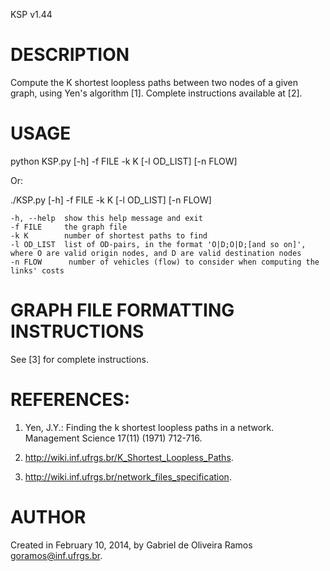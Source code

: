 KSP v1.44

# DESCRIPTION
Compute the K shortest loopless paths between two nodes of a given graph, using Yen's algorithm [1]. Complete instructions available at [2].

# USAGE
python KSP.py [-h] -f FILE -k K [-l OD_LIST] [-n FLOW]

Or:

./KSP.py [-h] -f FILE -k K [-l OD_LIST] [-n FLOW]

	-h, --help	show this help message and exit
	-f FILE		the graph file
	-k K		number of shortest paths to find
	-l OD_LIST  list of OD-pairs, in the format 'O|D;O|D;[and so on]', where O are valid origin nodes, and D are valid destination nodes
	-n FLOW      number of vehicles (flow) to consider when computing the links' costs


# GRAPH FILE FORMATTING INSTRUCTIONS

See [3] for complete instructions.

# REFERENCES:

1. Yen, J.Y.: Finding the k shortest loopless paths in a network. Management Science 17(11) (1971) 712-716.

2. http://wiki.inf.ufrgs.br/K_Shortest_Loopless_Paths.

3. http://wiki.inf.ufrgs.br/network_files_specification.

# AUTHOR

Created in February 10, 2014, by Gabriel de Oliveira Ramos <goramos@inf.ufrgs.br>.
